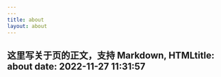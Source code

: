 ```yaml
---
---
title: about
layout: about
---
```


这里写关于页的正文，支持 Markdown, HTMLtitle: about
date: 2022-11-27 11:31:57
---
